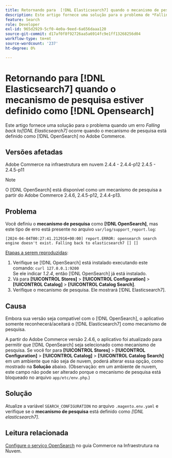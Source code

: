 ```yaml
---
title: Retornando para  [!DNL Elasticsearch7] quando o mecanismo de pesquisa estiver definido como [!DNL Opensearch]
description: Este artigo fornece uma solução para o problema de *Falling back to [!DNL Elasticsearch7]* error occurs when the search engine is set to [!DNL OpenSearch] in Adobe Commerce.
feature: Search
role: Developer
exl-id: 965d2929-5cf0-4e0a-9eed-6a656daaa120
source-git-commit: d17af0f8f92726aa5a6914fc9e1ff13268256d04
workflow-type: tm+mt
source-wordcount: '237'
ht-degree: 0%

---
```


# Retornando para [!DNL Elasticsearch7] quando o mecanismo de pesquisa estiver definido como [!DNL Opensearch]

Este artigo fornece uma solução para o problema quando um erro *Falling back to[!DNL Elasticsearch7]* ocorre quando o mecanismo de pesquisa está definido como [!DNL OpenSearch] no Adobe Commerce.

## Versões afetadas

Adobe Commerce na infraestrutura em nuvem
2.4.4 - 2.4.4-p12
2.4.5 - 2.4.5-p11

>[!NOTE]
>
>O [!DNL OpenSearch] está disponível como um mecanismo de pesquisa a partir do Adobe Commerce 2.4.6, 2.4.5-p12, 2.4.4-p13.

## Problema

Você definiu o **mecanismo de pesquisa** como **[!DNL OpenSearch]**, mas este tipo de erro está presente no arquivo `var/log/support_report.log`:

```[2024-04-04T00:27:41.212916+00:00] report.ERROR: opensearch search engine doesn't exist. Falling back to elasticsearch7 [] []```

<u>Etapas a serem reproduzidas</u>:

1. Verifique se [!DNL OpenSearch] está instalado executando este comando: `curl 127.0.0.1:9200`<br>
Se ele indicar *1.2.4*, então [!DNL OpenSearch] já está instalado.
1. Vá para **[!UICONTROL Stores]** > **[!UICONTROL Configuration]** > **[!UICONTROL Catalog]** > **[!UICONTROL Catalog Search]**.
1. Verifique o mecanismo de pesquisa. Ele mostrará [!DNL Elasticsearch7].

## Causa

Embora sua versão seja compatível com o [!DNL OpenSearch], o aplicativo somente reconhecerá/aceitará o [!DNL Elasticsearch7] como mecanismo de pesquisa.

A partir do Adobe Commerce versão 2.4.6, o aplicativo foi atualizado para permitir que [!DNL OpenSearch] seja selecionado como mecanismo de pesquisa.
Se você for para **[!UICONTROL Stores]** > **[!UICONTROL Configuration]** > **[!UICONTROL Catalog]** > **[!UICONTROL Catalog Search]** em um ambiente que não seja de nuvem, poderá alterar essa opção, como mostrado na **Solução** abaixo.
(Observação: em um ambiente de nuvem, este campo não pode ser alterado porque o mecanismo de pesquisa está bloqueado no arquivo `app/etc/env.php`.)

## Solução

Atualize a variável `SEARCH_CONFIGURATION` no arquivo `.magento.env.yaml` e verifique se o **mecanismo de pesquisa** está definido como *[!DNL elasticsearch7]*.

## Leitura relacionada

[Configure o serviço OpenSearch](https://experienceleague.adobe.com/docs/commerce-cloud-service/user-guide/configure/service/opensearch.html?lang=pt-BR) no guia Commerce na Infraestrutura na Nuvem.
